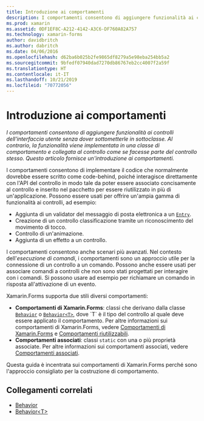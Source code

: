 ```yaml
---
title: Introduzione ai comportamenti
description: I comportamenti consentono di aggiungere funzionalità ai controlli dell'interfaccia utente senza sottoclassarli. La funzionalità viene invece implementata in una classe di comportamento e associata al controllo come se fosse parte del controllo stesso. Questo articolo offre un'introduzione ai comportamenti.
ms.prod: xamarin
ms.assetid: 0DF1EF8C-A212-4142-A3C6-DF760A82A757
ms.technology: xamarin-forms
author: davidbritch
ms.author: dabritch
ms.date: 04/06/2016
ms.openlocfilehash: d62ba6b025b2fe9865df8279a5e98eba254bb5a2
ms.sourcegitcommit: 9bfedf07940dad7270db86767eb2cc4007f2a59f
ms.translationtype: HT
ms.contentlocale: it-IT
ms.lasthandoff: 10/21/2019
ms.locfileid: "70772056"
---
```

# <a name="introduction-to-behaviors"></a>Introduzione ai comportamenti

_I comportamenti consentono di aggiungere funzionalità ai controlli dell'interfaccia utente senza dover sottometterle in sottoclasse. Al contrario, la funzionalità viene implementata in una classe di comportamento e collegata al controllo come se facesse parte del controllo stesso. Questo articolo fornisce un'introduzione ai comportamenti._

I comportamenti consentono di implementare il codice che normalmente dovrebbe essere scritto come code-behind, poiché interagisce direttamente con l'API del controllo in modo tale da poter essere associato concisamente al controllo e inserito nel pacchetto per essere riutilizzato in più di un'applicazione. Possono essere usati per offrire un'ampia gamma di funzionalità ai controlli, ad esempio:

- Aggiunta di un validator del messaggio di posta elettronica a un [`Entry`](xref:Xamarin.Forms.Entry).
- Creazione di un controllo classificazione tramite un riconoscimento del movimento di tocco.
- Controllo di un'animazione.
- Aggiunta di un effetto a un controllo.

I comportamenti consentono anche scenari più avanzati. Nel contesto dell'*esecuzione di comandi*, i comportamenti sono un approccio utile per la connessione di un controllo a un comando. Possono anche essere usati per associare comandi a controlli che non sono stati progettati per interagire con i comandi. Si possono usare ad esempio per richiamare un comando in risposta all'attivazione di un evento.

Xamarin.Forms supporta due stili diversi comportamenti:

- **Comportamenti di Xamarin.Forms**: classi che derivano dalla classe [`Behavior`](xref:Xamarin.Forms.Behavior) o [`Behavior<T>`](xref:Xamarin.Forms.Behavior`1), dove `T` è il tipo del controllo al quale deve essere applicato il comportamento. Per altre informazioni sui comportamenti di Xamarin.Forms, vedere [Comportamenti di Xamarin.Forms](~/xamarin-forms/app-fundamentals/behaviors/creating.md) e [Comportamenti riutilizzabili](~/xamarin-forms/app-fundamentals/behaviors/reusable/index.md).
- **Comportamenti associati**: classi `static` con una o più proprietà associate. Per altre informazioni sui comportamenti associati, vedere [Comportamenti associati](~/xamarin-forms/app-fundamentals/behaviors/attached.md).

Questa guida è incentrata sui comportamenti di Xamarin.Forms perché sono l'approccio consigliato per la costruzione di comportamento.

## <a name="related-links"></a>Collegamenti correlati

- [Behavior](xref:Xamarin.Forms.Behavior)
- [Behavior&lt;T&gt;](xref:Xamarin.Forms.Behavior`1)
